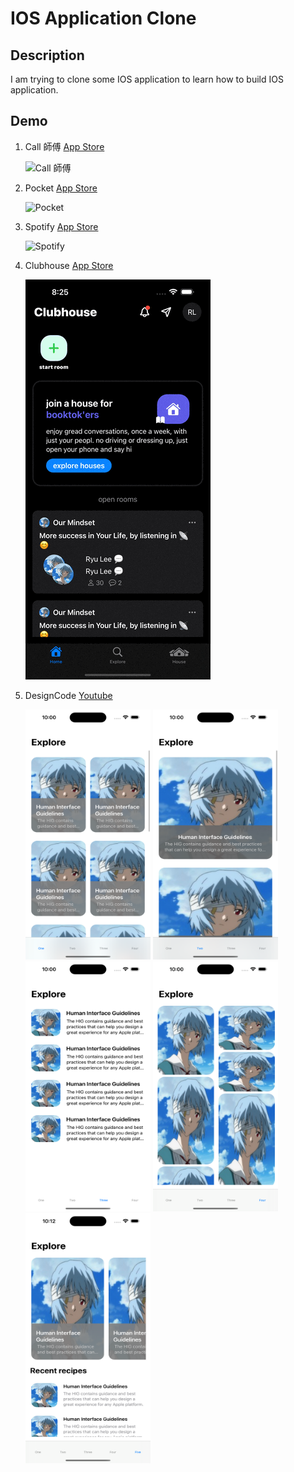 # IOS Application Clone

## Description

I am trying to clone some IOS application to learn how to build IOS application.

## Demo

1. Call 師傅 [App Store](https://apps.apple.com/hk/app/call-shi-fu-yong-hu-ban/id943297218?l=zh)

    ![Call 師傅](./assets/callcfu/callcfu.gif) 

2. Pocket [App Store](https://apps.apple.com/tw/app/pocket/id309601447) 

    ![Pocket](./assets/pocket/Pocket.gif)

3. Spotify [App Store](https://apps.apple.com/us/app/spotify-discover-new-music/id324684580)

    ![Spotify](./assets/spotify/spotify.gif)

4. Clubhouse [App Store](https://apps.apple.com/us/app/clubhouse-drop-in-audio-chat/id1503133294)

    ![Clubhouse](./assets/clubhouse/clubhouse.gif)

5. DesignCode [Youtube](https://www.youtube.com/watch?v=XzjxqS0xAu0)

    <img src="./assets/designcode/1.png" width="200" height="400" /> <img src="./assets/designcode/2.png" width="200" height="400" /> <img src="./assets/designcode/3.png" width="200" height="400" /> <img src="./assets/designcode/4.png" width="200" height="400" /> <img src="./assets/designcode/5.png" width="200" height="400" />
